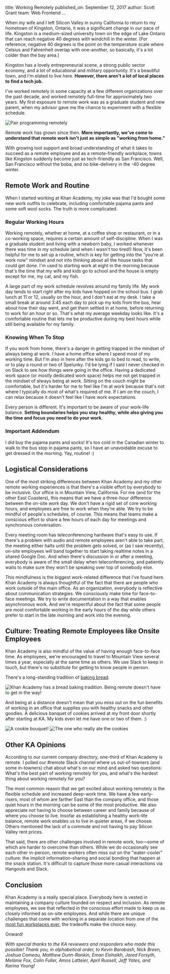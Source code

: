 title: Working Remotely
published_on: September 12, 2017
author: Scott Grant
team: Web Frontend
...

When my wife and I left Silicon Valley in sunny California to return to my hometown of Kingston, Ontario, it was a significant change in our pace of life. Kingston is a medium-sized university town on the edge of Lake Ontario that can reach negative 40 degrees with windchill in the winter. (For reference, negative 40 degrees is the point on the temperature scale where Celsius and Fahrenheit overlap with one-another, so basically, it's a lot colder than the bay area.)

Kingston has a lovely entrepreneurial scene, a strong public sector economy, and a lot of educational and military opportunity. It's a beautiful town, and I'm elated to live here. **However, there aren't a lot of local places to find a tech job.**

I've worked remotely in some capacity at a few different organizations over the past decade, and worked remotely full-time for approximately two years. My first exposure to remote work was as a graduate student and new parent, when my advisor gave me the chance to experiment with a flexible schedule.

<img role="presentation" src="/images/working-remotely/remote-work-baby-milo.png" alt="Pair programming remotely" />

Remote work has grown since then. **More importantly, we've come to understand that remote work isn't just as simple as "working from home."**

With growing tool support and broad understanding of what it takes to succeed as a remote employee and as a remote-friendly workplace, towns like Kingston suddenly become just as tech-friendly as San Francisco. Well, San Francisco without the boba, and no bike-delivery in the -40 degree winter.

## Remote Work and Routine

When I started working at Khan Academy, my joke was that I'd bought some new work outfits to celebrate, including comfortable pajama pants and some soft wool socks. The truth is more complicated.

### Regular Working Hours

Working remotely, whether at home, at a coffee shop or restaurant, or in a co-working space, requires a certain amount of self-discipline. When I was a graduate student and living with a newborn baby, I worked whenever there was time in my schedule (and when I wasn't too tired!) Now, it's been helpful for me to set up a routine, which is key for getting into the "you're at work now" mindset and not into thinking about all the house tasks that could get done. I'm used to starting work at eight in the morning because that's the time that my wife and kids go to school and the house is empty except for me, my cat, and my fish.

A large part of my work schedule revolves around my family life. My work day tends to start right after my kids have hopped on the school bus. I grab lunch at 11 or 12, usually on the hour, and I don't eat at my desk. I take a small break at around 3:45 each day to pick up my kids from the bus, hear about how their day went, and get them settled in at home, before returning to work for an hour or so. That's what my average weekday looks like. It's a comfortable routine that lets me be productive during my best hours while still being available for my family.

### Knowing When To Stop

If you work from home, there's a danger in getting trapped in the mindset of always being at work. I have a home office where I spend most of my working time. But I'm also in here after the kids go to bed to read, to write, or to play a round or two of Spelunky. I'd be lying if I said I never checked in on Slack to see how things were going in the office. Having a dedicated work space (or *mostly* dedicated work space) helps me not get trapped in the mindset of always being at work. Sitting on the couch might be comfortable, but it's harder for me to feel like I'm at work because that's not where I typically do most of what's required of me. If I am on the couch, I can relax because it doesn't feel like I have work expectations.

Every person is different. It's important to be aware of your work-life balance. **Setting boundaries helps you stay healthy, while also giving you the time and focus you need to do your work.**

### Important Addendum

I did buy the pajama pants and socks! It's too cold in the Canadian winter to walk to the bus stop in pajama pants, so I have an unavoidable excuse to get dressed in the morning. Yay, routine! :)

## Logistical Considerations

One of the most striking differences between Khan Academy and my other remote working experiences is that there's a visible effort by everybody to be inclusive. Our office is in Mountain View, California. For me (and for the other East Coasters), this means that we have a three-hour difference between the on-site work day. We don't have a rigid set of core working hours, and employees are free to work when they're able. We try to be mindful of people's schedules, of course. This means that teams make a conscious effort to share a few hours of each day for meetings and synchronous conversation.

Every meeting room has teleconferencing hardware that's easy to use. If there's a problem with audio and remote employees aren't able to take part, the meeting either halts until the problem gets solved, or (as I saw recently), on-site employees will band together to start taking realtime notes in a shared Google Doc. And when there's discussion in or after a meeting, everybody is aware of the small delay when teleconferencing, and patiently waits to make sure they won't be speaking over top of somebody else.

This mindfulness is the biggest work-related difference that I've found here. Khan Academy is always thoughtful of the fact that there are people who work outside of the main office. As an organization, everybody is reflective about communication strategies. We consciously make time for face-to-face meetings. We try to write documentation in a way that enables asynchronous work. And we're respectful about the fact that some people are most comfortable working in the early hours of the day while others prefer to start in the late morning and work into the evening.

## Culture: Treating Remote Employees like Onsite Employees

Khan Academy is also mindful of the value of having enough face-to-face time. As employees, we're encouraged to travel to Mountain View several times a year, especially at the same time as others. We use Slack to keep in touch, but there's no substitute for getting to know people in person.

There's a long-standing tradition of <a href="http://life.khanacademy.org/post/28663353260/bread">baking bread</a>.

<img role="presentation" src="/images/working-remotely/bread.jpg" alt="Khan Academy has a bread baking tradition. Being remote doesn't have to get in the way!" />

And being at a distance doesn't mean that you miss out on the fun benefits of working in an office that supplies you with healthy snacks and other goodies. A delicious banquet of cookies arrived at my front door shortly after starting at KA. My kids even let me have one or two of them. :)

<img role="presentation" src="/images/working-remotely/cookie-bouquet.png" alt="A cookie bouquet!" />

<img role="presentation" src="/images/working-remotely/cookie-cole.jpg" alt="The one who really ate the cookies" />

## Other KA Opinions

According to our current company directory, one-third of Khan Academy is remote. I polled our #remote Slack channel where us out-of-towners (and some in-towners) chat about what's on our mind and asked two questions: What's the best part of working remotely for you, and what's the hardest thing about working remotely for you?

The most common reason that we get excited about working remotely is the flexible schedule and increased deep-work time. We have a few early-risers, most of whom are farther East than the company office, and those quiet hours in the morning can be some of the most productive. We also appreciate not having to choose between career and family because of where you choose to live. Insofar as establishing a healthy work-life balance, remote work enables us to live in quieter areas, if we choose. Others mentioned the lack of a commute and not having to pay Silicon Valley rent prices.

That said, there are other challenges involved in remote work, too—some of which are harder to overcome than others. While we do occasionally see each other in-person, remote workers often miss out on the "water-cooler" culture: the implicit information-sharing and social bonding that happen at the snack station. It's difficult to capture those more casual interactions via Hangouts and Slack.

## Conclusion

Khan Academy is a really special place. Everybody here is vested in maintaining a company culture founded on respect and inclusion. As remote employees, we see that reflected in the conscious effort made to keep us as closely informed as on-site employees. And while there are unique challenges that come with working in a separate location from one of the <a href="http://life.khanacademy.org/">most fun workplaces ever</a>, the tradeoffs make the choice easy.

Onward!

*With special thanks to the KA reviewers and responders who made this possible! Thank you, in alphabetical order, to Kevin Barabash, Nick Breen, Joshua Comeau, Matthew Dunn-Rankin, Eman Elshaikh, Jared Forsyth, Melanie Fox, Colin Fuller, Amos Latteier, April Russell, Jeff Yates, and Karina Young!*